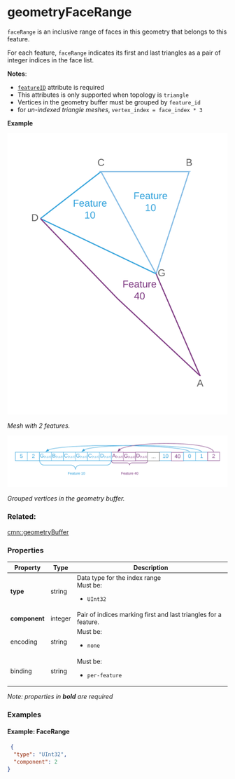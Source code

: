 # geometryFaceRange



`faceRange` is an inclusive range of faces in this geometry that belongs to this feature.

For each feature, `faceRange` indicates its first and last triangles as a pair of integer indices in the face list. 

**Notes**:
- [`featureID`](geometryfeatureid.md) attribute is required
- This attributes is only supported when topology is `triangle` 
- Vertices in the geometry buffer must be grouped by `feature_id`
- for _un-indexed triangle meshes_, `vertex_index = face_index * 3 `

**Example**

![Thematic 3D Object Scene Layer without textures](../../docs/img/faceRange.png)

_Mesh with 2 features._

![Thematic 3D Object Scene Layer without textures](../../docs/img/faceRance_Triangles.png)

_Grouped vertices in the geometry buffer._

### Related:

[cmn::geometryBuffer](geometryBuffer.cmn.md)
### Properties

| Property | Type | Description |
| --- | --- | --- |
| **type** | string | Data type for the index range<div>Must be:<ul><li>`UInt32`</li></ul></div> |
| **component** | integer | Pair of indices marking first and last triangles for a feature. |
| encoding | string | <div>Must be:<ul><li>`none`</li></ul></div> |
| binding | string | <div>Must be:<ul><li>`per-feature`</li></ul></div> |

*Note: properties in **bold** are required*

### Examples 

#### Example: FaceRange 

```json
 {
  "type": "UInt32",
  "component": 2
} 
```

